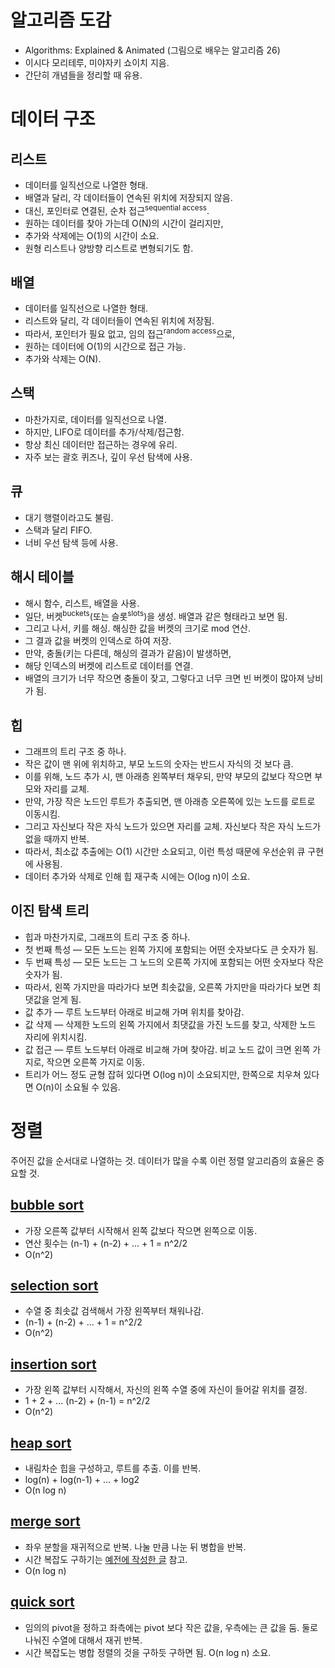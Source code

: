 # 알고리즘 도감

- Algorithms: Explained & Animated (그림으로 배우는 알고리즘 26)
- 이시다 모리테루, 미야자키 쇼이치 지음.
- 간단히 개념들을 정리할 때 유용.

# 데이터 구조

## 리스트

- 데이터를 일직선으로 나열한 형태.
- 배열과 달리, 각 데이터들이 연속된 위치에 저장되지 않음.
- 대신, 포인터로 연결된, 순차 접근<sup>sequential access</sup>.
- 원하는 데이터를 찾아 가는데 O(N)의 시간이 걸리지만,
- 추가와 삭제에는 O(1)의 시간이 소요.
- 원형 리스트나 양방향 리스트로 변형되기도 함.

## 배열

- 데이터를 일직선으로 나열한 형태.
- 리스트와 달리, 각 데이터들이 연속된 위치에 저장됨.
- 따라서, 포인터가 필요 없고, 임의 접근<sup>random access</sup>으로,
- 원하는 데이터에 O(1)의 시간으로 접근 가능.
- 추가와 삭제는 O(N).

## 스택

- 마찬가지로, 데이터를 일직선으로 나열.
- 하지만, LIFO로 데이터를 추가/삭제/접근함.
- 항상 최신 데이터만 접근하는 경우에 유리.
- 자주 보는 괄호 퀴즈나, 깊이 우선 탐색에 사용.

## 큐

- 대기 행렬이라고도 불림.
- 스택과 달리 FIFO.
- 너비 우선 탐색 등에 사용.

## 해시 테이블

- 해시 함수, 리스트, 배열을 사용.
- 일단, 버켓<sup>buckets</sup>(또는 슬롯<sup>slots</sup>)을 생성. 배열과 같은 형태라고 보면 됨.
- 그리고 나서, 키를 해싱. 해싱한 값을 버켓의 크기로 mod 연산.
- 그 결과 값을 버켓의 인덱스로 하여 저장.
- 만약, 충돌(키는 다른데, 해싱의 결과가 같음)이 발생하면,
- 해당 인덱스의 버켓에 리스트로 데이터를 연결.
- 배열의 크기가 너무 작으면 충돌이 잦고, 그렇다고 너무 크면 빈 버켓이 많아져 낭비가 됨.

## 힙

- 그래프의 트리 구조 중 하나.
- 작은 값이 맨 위에 위치하고, 부모 노드의 숫자는 반드시 자식의 것 보다 큼.
- 이를 위해, 노드 추가 시, 맨 아래층 왼쪽부터 채우되, 만약 부모의 값보다 작으면 부모와 자리를 교체.
- 만약, 가장 작은 노드인 루트가 추출되면, 맨 아래층 오른쪽에 있는 노드를 로트로 이동시킴.
- 그리고 자신보다 작은 자식 노드가 있으면 자리를 교체. 자신보다 작은 자식 노드가 없을 때까지 반복.
- 따라서, 최소값 추출에는 O(1) 시간만 소요되고, 이런 특성 때문에 우선순위 큐 구현에 사용됨.
- 데이터 추가와 삭제로 인해 힙 재구축 시에는 O(log n)이 소요.

## 이진 탐색 트리

- 힙과 마찬가지로, 그래프의 트리 구조 중 하나.
- 첫 번째 특성 ― 모든 노드는 왼쪽 가지에 포함되는 어떤 숫자보다도 큰 숫자가 됨.
- 두 번째 특성 ― 모든 노드는 그 노드의 오른쪽 가지에 포함되는 어떤 숫자보다 작은 숫자가 됨.
- 따라서, 왼쪽 가지만을 따라가다 보면 최솟값을, 오른쪽 가지만을 따라가다 보면 최댓값을 얻게 됨.
- 값 추가 ― 루트 노드부터 아래로 비교해 가며 위치를 찾아감.
- 값 삭제 ― 삭제한 노드의 왼쪽 가지에서 최댓값을 가진 노드를 찾고, 삭제한 노드 자리에 위치시킴.
- 값 접근 ― 루트 노드부터 아래로 비교해 가며 찾아감. 비교 노드 값이 크면 왼쪽 가지로, 작으면 오른쪽 가지로 이동.
- 트리가 어느 정도 균형 잡혀 있다면 O(log n)이 소요되지만, 한쪽으로 치우쳐 있다면 O(n)이 소요될 수 있음.

# 정렬

주어진 값을 순서대로 나열하는 것. 데이터가 많을 수록 이런 정렬 알고리즘의 효율은 중요할 것.

## [bubble sort](https://en.wikipedia.org/wiki/Bubble_sort)

- 가장 오른쪽 값부터 시작해서 왼쪽 값보다 작으면 왼쪽으로 이동.
- 연산 횟수는 (n-1) + (n-2) + ... + 1 = n^2/2
- O(n^2)

## [selection sort](https://en.wikipedia.org/wiki/Selection_sort)

- 수열 중 최솟값 검색해서 가장 왼쪽부터 채워나감.
- (n-1) + (n-2) + ... + 1 = n^2/2
- O(n^2)

## [insertion sort](https://en.wikipedia.org/wiki/Insertion_sort)

- 가장 왼쪽 값부터 시작해서, 자신의 왼쪽 수열 중에 자신이 들어갈 위치를 결정.
- 1 + 2 + ... (n-2) + (n-1) = n^2/2
- O(n^2)

## [heap sort](https://en.wikipedia.org/wiki/Heapsort)

- 내림차순 힙을 구성하고, 루트를 추출. 이를 반복.
- log(n) + log(n-1) + … + log2
- O(n log n)

## [merge sort](https://en.wikipedia.org/wiki/Merge_sort)

- 좌우 분할을 재귀적으로 반복. 나눌 만큼 나눈 뒤 병합을 반복.
- 시간 복잡도 구하기는 [예전에 작성한 글](http://codehumane.github.io/2017/11/11/%EB%B3%91%ED%95%A9%EC%A0%95%EB%A0%AC-%EC%8B%9C%EA%B0%84%EB%B3%B5%EC%9E%A1%EB%8F%84-%EA%B5%AC%ED%95%98%EA%B8%B0/) 참고.
- O(n log n)

## [quick sort](https://en.wikipedia.org/wiki/Quicksort)

- 임의의 pivot을 정하고 좌측에는 pivot 보다 작은 값을, 우측에는 큰 값을 둠. 둘로 나눠진 수열에 대해서 재귀 반복.
- 시간 복잡도는 병합 정렬의 것을 구하듯 구하면 됨. O(n log n) 소요.

